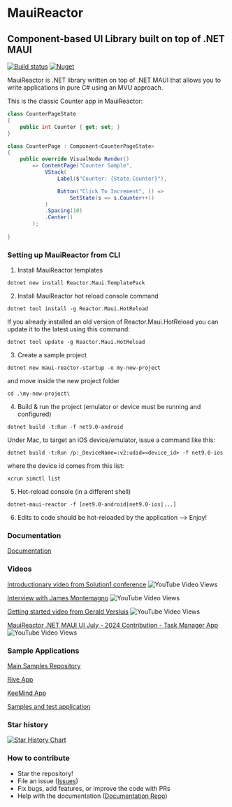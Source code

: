 # MauiReactor
## Component-based UI Library built on top of .NET MAUI

[![Build status](https://ci.appveyor.com/api/projects/status/trl7dwvicfxn5at5?svg=true)](https://ci.appveyor.com/project/adospace/reactorui-maui) [![Nuget](https://img.shields.io/nuget/v/Reactor.Maui)](https://www.nuget.org/packages/Reactor.Maui) 

MauiReactor is .NET library written on top of .NET MAUI that allows you to write applications in pure C# using an MVU approach.

This is the classic Counter app in MauiReactor:

```csharp
class CounterPageState
{
    public int Counter { get; set; }
}

class CounterPage : Component<CounterPageState>
{
    public override VisualNode Render()
        => ContentPage("Counter Sample",
            VStack(
                Label($"Counter: {State.Counter}"),

                Button("Click To Increment", () =>
                    SetState(s => s.Counter++))
            )
            .Spacing(10)
            .Center()
        );
    
}
```

### Setting up MauiReactor from CLI

1. Install MauiReactor templates
```
dotnet new install Reactor.Maui.TemplatePack
```

2. Install MauiReactor hot reload console command
```
dotnet tool install -g Reactor.Maui.HotReload
```
If you already installed an old version of Reactor.Maui.HotReload you can update it to the latest using this command:
```
dotnet tool update -g Reactor.Maui.HotReload
```

3. Create a sample project
```
dotnet new maui-reactor-startup -o my-new-project
```
and move inside the new project folder
```
cd .\my-new-project\
```

4. Build & run the project (emulator or device must be running and configured)
```
dotnet build -t:Run -f net9.0-android
```
Under Mac, to target an iOS device/emulator, issue a command like this:
```
dotnet build -t:Run /p:_DeviceName=:v2:udid=<device_id> -f net9.0-ios
```
where the device id comes from this list:
```
xcrun simctl list
```

5. Hot-reload console (in a different shell)
```
dotnet-maui-reactor -f [net9.0-android|net9.0-ios|...]
```

6. Edits to code should be hot-reloaded by the application --> Enjoy!

### Documentation ###

[Documentation](https://adospace.gitbook.io/mauireactor/)


### Videos ###

[Introductionary video from Solution1 conference](https://www.youtube.com/watch?v=TSh9PL-ziY0&t=961s&ab_channel=C%23CommunityDiscord)  ![YouTube Video Views](https://img.shields.io/youtube/views/TSh9PL-ziY0?style=social)

[Interview with James Montemagno](https://www.youtube.com/watch?v=w_Km5AyreT0&ab_channel=dotnet)  ![YouTube Video Views](https://img.shields.io/youtube/views/w_Km5AyreT0?style=social)

[Getting started video from Gerald Versluis](https://www.youtube.com/watch?v=egklcAC9arY&ab_channel=GeraldVersluis)  ![YouTube Video Views](https://img.shields.io/youtube/views/egklcAC9arY?style=social)

[MauiReactor .NET MAUI UI July - 2024 Contribution - Task Manager App](https://www.youtube.com/watch?v=TSh9PL-ziY0&t=961s&ab_channel=C%23CommunityDiscord)  ![YouTube Video Views](https://img.shields.io/youtube/views/TSh9PL-ziY0?style=social)

### Sample Applications ###

[Main Samples Repository](https://github.com/adospace/mauireactor-samples)

[Rive App](https://github.com/adospace/rive-app)

[KeeMind App](https://github.com/adospace/kee-mind)

[Samples and test application](https://github.com/adospace/reactorui-maui/tree/main/samples)

### Star history

[![Star History Chart](https://api.star-history.com/svg?repos=adospace/reactorui-maui&type=Date)](https://star-history.com/#adospace/reactorui-maui&Date)

### How to contribute

- Star the repository!
- File an issue ([Issues](https://github.com/adospace/reactorui-maui/issues))
- Fix bugs, add features, or improve the code with PRs
- Help with the documentation ([Documentation Repo](https://github.com/adospace/reactorui-maui-docs))
